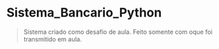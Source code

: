 # Sistema_Bancario_Python
> Sistema criado como desafio de aula. 
> Feito somente com oque foi transmitido em aula. 

